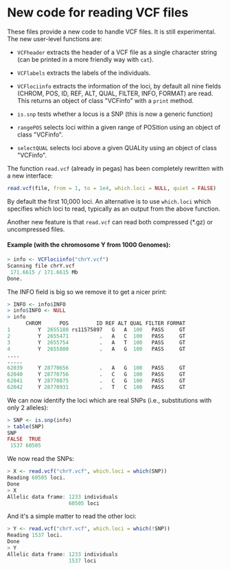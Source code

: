 # New code for reading VCF files

These files provide a new code to handle VCF files. It is still experimental. The new user-level functions are:

- `VCFheader` extracts the header of a VCF file as a single character string (can be printed in a more friendly way with `cat`).

- `VCFlabels` extracts the labels of the individuals.

- `VCFlociinfo` extracts the information of the loci, by default all nine fields (CHROM, POS, ID, REF, ALT, QUAL, FILTER, INFO, FORMAT) are read. This returns an object of class "VCFinfo" with a `print` method.

- `is.snp` tests whether a locus is a SNP (this is now a generic function)

- `rangePOS` selects loci within a given range of POSition using an object of class "VCFinfo".

- `selectQUAL` selects loci above a given QUALity using an object of class "VCFinfo".

The function `read.vcf` (already in pegas) has been completely rewritten with a new interface:

```r
read.vcf(file, from = 1, to = 1e4, which.loci = NULL, quiet = FALSE)
```

By default the first 10,000 loci. An alternative is to use `which.loci` which specifies which loci to read, typically as an output from the above function.

Another new feature is that `read.vcf` can read both compressed (*.gz) or uncompressed files.

#### Example (with the chromosome Y from 1000 Genomes):

```r
> info <- VCFlociinfo("chrY.vcf")
Scanning file chrY.vcf 
 171.6615 / 171.6615 Mb
Done.
```

The INFO field is big so we remove it to get a nicer print:

```r
> INFO <- info$INFO
> info$INFO <- NULL
> info
      CHROM      POS         ID REF ALT QUAL FILTER FORMAT
1         Y  2655180 rs11575897   G   A  100   PASS     GT
2         Y  2655471          .   A   C  100   PASS     GT
3         Y  2655754          .   A   T  100   PASS     GT
4         Y  2655800          .   A   G  100   PASS     GT
....
.....
62039     Y 28770656          .   A   G  100   PASS     GT
62040     Y 28770756          .   C   G  100   PASS     GT
62041     Y 28770875          .   C   G  100   PASS     GT
62042     Y 28770931          .   T   C  100   PASS     GT
```

We can now identify the loci which are real SNPs (i.e., substitutions with only 2 alleles):

```r
> SNP <- is.snp(info)
> table(SNP)
SNP
FALSE  TRUE 
 1537 60505
```

We now read the SNPs:

```r
> X <- read.vcf("chrY.vcf", which.loci = which(SNP))
Reading 60505 loci.
Done
> X
Allelic data frame: 1233 individuals
                    60505 loci
```

And it's a simple matter to read the other loci:

```r
> Y <- read.vcf("chrY.vcf", which.loci = which(!SNP))
Reading 1537 loci.
Done
> Y
Allelic data frame: 1233 individuals
                    1537 loci
```

